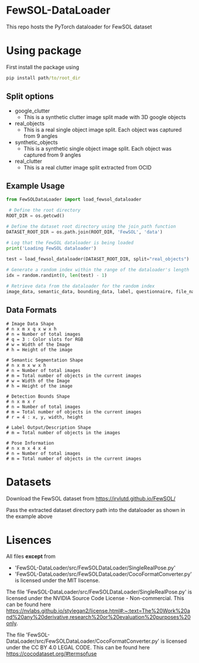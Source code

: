 # FewSOL-DataLoader
This repo hosts the PyTorch dataloader for FewSOL dataset

# Using package
First install the package using
```cmd
pip install path/to/root_dir
```

## Split options
- google_clutter
  - This is a synthetic clutter image split made with 3D google objects
- real_objects
  - This is a real single object image split. Each object was captured from 9 angles
- synthetic_objects
  - This is a synthetic single object image split. Each object was captured from 9 angles
- real_clutter
  - This is a real clutter image split extracted from OCID

## Example Usage
```python
from FewSOLDataLoader import load_fewsol_dataloader

 # Define the root directory
ROOT_DIR = os.getcwd()

# Define the dataset root directory using the join_path function
DATASET_ROOT_DIR = os.path.join(ROOT_DIR, 'FewSOL', 'data')

# Log that the FewSOL dataloader is being loaded
print('Loading FewSOL dataloader')
     
test = load_fewsol_dataloader(DATASET_ROOT_DIR, split="real_objects")    

# Generate a random index within the range of the dataloader's length
idx = random.randint(0, len(test) - 1)

# Retrieve data from the dataloader for the random index
image_data, semantic_data, bounding_data, label, questionnaire, file_name, poses = test[idx]
```

## Data Formats

```
# Image Data Shape
# n x m x q x w x h
# n = Number of total images
# q = 3 : Color slots for RGB
# w = Width of the Image
# h = Height of the image

# Semantic Segmentation Shape
# n x m x w x h
# n = Number of total images
# m = Total number of objects in the current images
# w = Width of the Image
# h = Height of the image

# Detection Bounds Shape
# n x m x r
# n = Number of total images
# m = Total number of objects in the current images
# r = 4 : x, y, width, height

# Label Output/Description Shape
# m = Total number of objects in the images

# Pose Information
# n x m x 4 x 4
# n = Number of total images
# m = Total number of objects in the current images
```

# Datasets
Download the FewSOL dataset from https://irvlutd.github.io/FewSOL/

Pass the extracted dataset directory path into the dataloader as shown in the example above


# Lisences

All files __except__ from 
- 'FewSOL-DataLoader/src/FewSOLDataLoader/SingleRealPose.py' 
- 'FewSOL-DataLoader/src/FewSOLDataLoader/CocoFormatConverter.py' 
is licensed under the MIT liscense.

The file 'FewSOL-DataLoader/src/FewSOLDataLoader/SingleRealPose.py' is licensed under the NVIDIA Source Code License - Non-commercial. This can be found here https://nvlabs.github.io/stylegan2/license.html#:~:text=The%20Work%20and%20any%20derivative,research%20or%20evaluation%20purposes%20only.

The file 'FewSOL-DataLoader/src/FewSOLDataLoader/CocoFormatConverter.py' is licensed under the CC BY 4.0 LEGAL CODE. This can be found here https://cocodataset.org/#termsofuse